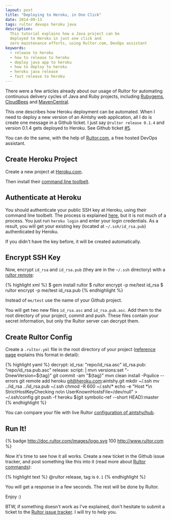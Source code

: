 ```yaml
---
layout: post
title: "Deploying to Heroku, in One Click"
date: 2014-09-13
tags: rultor devops heroku java
description:
  This tutorial explains how a Java project can be
  deployed to Heroku in just one click and
  zero maintenance efforts, using Rultor.com, DevOps assistant
keywords:
  - release to heroku
  - how to release to heroku
  - deploy java app to heroku
  - how to deploy to heroku
  - heroku java release
  - fast release to heroku
---
```


There were a few articles already about our usage of Rultor
for automating continuous delivery cycles of Java and Ruby projects,
including [Rubygems](http://www.yegor256.com/2014/08/26/publish-to-rubygems.html),
[CloudBees](http://www.yegor256.com/2014/08/25/deploy-to-cloudbees.html)
and [MavenCentral](http://www.yegor256.com/2014/08/19/how-to-release-to-maven-central.html).

This one describes how Heroku deployment can be automated. When I
need to deploy a new version of an Aintshy web application,
all I do is create one message in a Github ticket. I just say
`@rultor release 0.1.4` and version 0.1.4 gets deployed
to Heroku. See Github ticket [#5](https://github.com/aintshy/hub/issues/5).

You can do the same, with the help of [Rultor.com](http://www.rultor.com),
a free hosted DevOps assistant.

<!--more-->

## Create Heroku Project

Create a new project at [Heroku.com](http://www.heroku.com).

Then install their [command line toolbelt](https://toolbelt.heroku.com/).

## Authenticate at Heroku

You should authenticate your public SSH key at Heroku, using
their command line toolbelt. The process is explained
[here](https://devcenter.heroku.com/articles/authentication),
but it is not much of a process. You just run `heroku login`
and enter your login credentials. As a result, you will get
your existing key (located at `~/.ssh/id_rsa.pub`) authenticated by Heroku.

If you didn't have the key before, it will be created automatically.

## Encrypt SSH Key

Now, encrypt `id_rsa` and `id_rsa.pub` (they are in the `~/.ssh` directory)
with a [rultor remote](https://github.com/yegor256/rultor-remote):

{% highlight xml %}
$ gem install rultor
$ rultor encrypt -p me/test id_rsa
$ rultor encrypt -p me/test id_rsa.pub
{% endhighlight %}

Instead of `me/test` use the name of your Github project.

You will get two new files `id_rsa.asc` and `id_rsa.pub.asc`.
Add them to the root directory of your project,
commit and push. These files contain your secret information,
but only the Rultor server can decrypt them.

## Create Rultor Config

Create a `.rultor.yml` file in the root directory of your project
([reference page](http://doc.rultor.com/reference.html)
explains this format in detail):

{% highlight yaml %}
decrypt:
  id_rsa: "repo/id_rsa.asc"
  id_rsa.pub: "repo/id_rsa.pub.asc"
release:
  script: |
    mvn versions:set "-DnewVersion=${tag}"
    git commit -am "${tag}"
    mvn clean install -Pqulice --errors
    git remote add heroku git@heroku.com:aintshy.git
    mkdir ~/.ssh
    mv ../id_rsa ../id_rsa.pub ~/.ssh
    chmod -R 600 ~/.ssh/*
    echo -e "Host *\n  StrictHostKeyChecking no\n  UserKnownHostsFile=/dev/null" > ~/.ssh/config
    git push -f heroku $(git symbolic-ref --short HEAD):master
{% endhighlight %}

You can compare your file with live Rultor
[configuration of aintshy/hub](https://github.com/aintshy/hub/blob/master/.rultor.yml).

## Run It!

{% badge http://doc.rultor.com/images/logo.svg 100 http://www.rultor.com %}

Now it's time to see how it all works. Create a new ticket in the
Github issue tracker, and post something like this into it
(read more about [Rultor commands](http://doc.rultor.com/basics.html)):

{% highlight text %}
@rultor release, tag is `0.1`
{% endhighlight %}

You will get a response in a few seconds. The rest will be done by Rultor.

Enjoy :)

BTW, if something doesn't work as I've explained, don't hesitate to
submit a ticket to the
[Rultor issue tracker](https://github.com/yegor256/rultor/issues).
I will try to help you.
